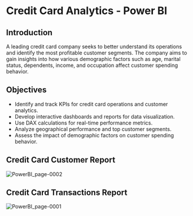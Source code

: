 # Credit Card Analytics - Power BI


## Introduction

A leading credit card company seeks to better understand its operations and identify the most profitable customer segments. The company aims to gain insights into how various demographic factors such as age, marital status, dependents, income, and occupation affect customer spending behavior.

## Objectives

- Identify and track KPIs for credit card operations and customer analytics.
- Develop interactive dashboards and reports for data visualization.
- Use DAX calculations for real-time performance metrics.
- Analyze geographical performance and top customer segments.
- Assess the impact of demographic factors on customer spending behavior.

## Credit Card Customer Report 
![PowerBI_page-0002](https://github.com/PenugondaHariSai/PowerBICreditCardAnalytics/assets/74250403/03c95ead-c021-450f-b09a-8ce663e21c3e)

## Credit Card Transactions Report 
![PowerBI_page-0001](https://github.com/PenugondaHariSai/PowerBICreditCardAnalytics/assets/74250403/ce39044d-0cc8-49a8-9fd3-111d91f16e61)
